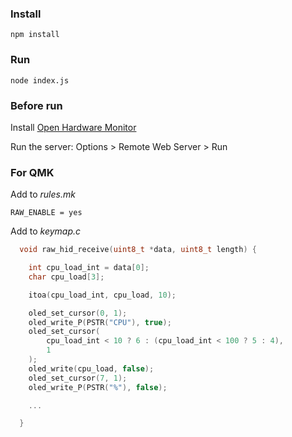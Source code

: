 
### Install
`npm install`

### Run
`node index.js`

### Before run

Install [Open Hardware Monitor](https://openhardwaremonitor.org/)

Run the server: Options > Remote Web Server > Run

### For QMK

Add to _rules.mk_

` RAW_ENABLE = yes `

Add to _keymap.c_
```c
  void raw_hid_receive(uint8_t *data, uint8_t length) {

    int cpu_load_int = data[0];
    char cpu_load[3];

    itoa(cpu_load_int, cpu_load, 10);

    oled_set_cursor(0, 1);
    oled_write_P(PSTR("CPU"), true);
    oled_set_cursor(
        cpu_load_int < 10 ? 6 : (cpu_load_int < 100 ? 5 : 4),
        1
    );
    oled_write(cpu_load, false);
    oled_set_cursor(7, 1);
    oled_write_P(PSTR("%"), false);

    ...

  }
```
